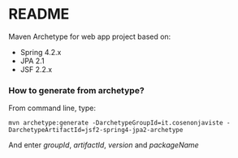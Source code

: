 # README #

Maven Archetype for web app project based on:

 * Spring 4.2.x
 * JPA 2.1
 * JSF 2.2.x

### How to generate from archetype? ###

From command line, type:

```
mvn archetype:generate -DarchetypeGroupId=it.cosenonjaviste -DarchetypeArtifactId=jsf2-spring4-jpa2-archetype
```

And enter *groupId*, *artifactId*, *version* and *packageName*